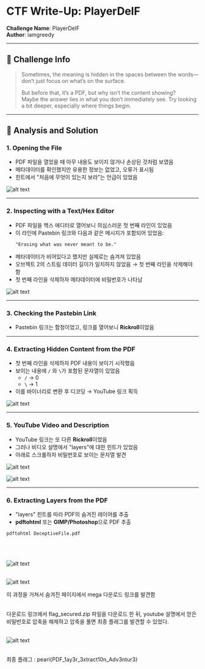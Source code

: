 # CTF Write-Up: PlayerDelF

**Challenge Name**: PlayerDelF  
**Author**: iamgreedy

---

## 📝 **Challenge Info**

> Sometimes, the meaning is hidden in the spaces between the words—don’t just focus on what’s on the surface.
>
> But before that, it’s a PDF, but why isn’t the content showing?  
> Maybe the answer lies in what you don’t immediately see. Try looking a bit deeper, especially where things begin.

---

## 🔎 **Analysis and Solution**

### 1. **Opening the File**

- PDF 파일을 열었을 때 아무 내용도 보이지 않거나 손상된 것처럼 보였음
- 메타데이터를 확인했지만 유용한 정보는 없었고, 오류가 표시됨
- 힌트에서 "처음에 무엇이 있는지 보라"는 언급이 있었음

![alt text](1.png)

---

### 2. **Inspecting with a Text/Hex Editor**

- PDF 파일을 헥스 에디터로 열어보니 의심스러운 첫 번째 라인이 있었음
- 이 라인에 Pastebin 링크와 다음과 같은 메시지가 포함되어 있었음:
  ```
  "Erasing what was never meant to be."
  ```
- 메타데이터가 비어있다고 했지만 실제로는 숨겨져 있었음
- 오브젝트 2의 스트림 데이터 길이가 일치하지 않았음 → 첫 번째 라인을 삭제해야 함
- 첫 번째 라인을 삭제하자 메타데이터에 비밀번호가 나타남

![alt text](2.png)

---

### 3. **Checking the Pastebin Link**

- Pastebin 링크는 함정이었고, 링크를 열어보니 **Rickroll**이었음

---

### 4. **Extracting Hidden Content from the PDF**

- 첫 번째 라인을 삭제하자 PDF 내용이 보이기 시작했음
- 보이는 내용에 `/` 와 `\`가 포함된 문자열이 있었음
  - `/` → 0
  - `\` → 1
- 이를 바이너리로 변환 후 디코딩 → YouTube 링크 획득

![alt text](3.png)

---

### 5. **YouTube Video and Description**

- YouTube 링크는 또 다른 **Rickroll**이었음
- 그러나 비디오 설명에서 "layers"에 대한 힌트가 있었음
- 아래로 스크롤하자 비밀번호로 보이는 문자열 발견

![alt text](4.png)

![alt text](5.png)

---

### 6. **Extracting Layers from the PDF**

- "layers" 힌트를 따라 PDF의 숨겨진 레이어를 추출
- **pdftohtml** 또는 **GIMP/Photoshop**으로 PDF 추출

```bash
pdftohtml DeceptiveFile.pdf
```

<br><br>

![alt text](6.png)<br><br>

![alt text](7.png)

이 과정을 거쳐서 숨겨진 페이지에서 mega 다운로드 링크를 발견함<br><br>

다운로드 링크에서 flag_secured.zip 파일을 다운로드 한 뒤, youtube 설명에서 얻은 비밀번호로 압축을 해제하고 압축을 풀면 최종 플래그를 발견할 수 있었다.<br><br>

![alt text](8.png)<br><br>

최종 플래그 : pearl{PDF_1ay3r_3xtract10n_Adv3ntur3}
